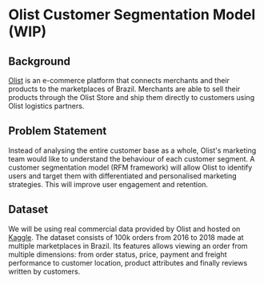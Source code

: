 # Olist Customer Segmentation Model (WIP)

## Background
[Olist](https://olist.com/) is an e-commerce platform that connects merchants and their products to the marketplaces of Brazil. Merchants are able to sell their products through the Olist Store and ship them directly to customers using Olist logistics partners.

## Problem Statement
Instead of analysing the entire customer base as a whole, Olist's marketing team would like to understand the behaviour of each customer segment. A customer segmentation model (RFM framework) will allow Olist to identify users and target them with differentiated and personalised marketing strategies. This will improve user engagement and retention.

## Dataset
We will be using real commercial data provided by Olist and hosted on [Kaggle](https://www.kaggle.com/olistbr/brazilian-ecommerce). The dataset consists of 100k orders from 2016 to 2018 made at multiple marketplaces in Brazil. Its features allows viewing an order from multiple dimensions: from order status, price, payment and freight performance to customer location, product attributes and finally reviews written by customers.
